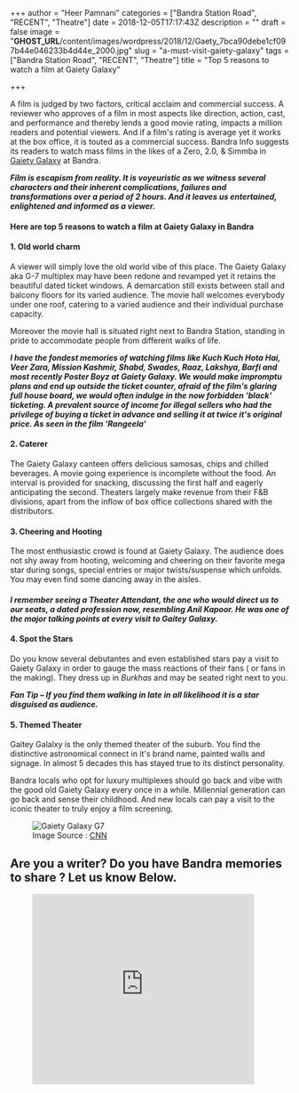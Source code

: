+++
author = "Heer Pamnani"
categories = ["Bandra Station Road", "RECENT", "Theatre"]
date = 2018-12-05T17:17:43Z
description = ""
draft = false
image = "__GHOST_URL__/content/images/wordpress/2018/12/Gaety_7bca90debe1cf097b44e046233b4d44e_2000.jpg"
slug = "a-must-visit-gaiety-galaxy"
tags = ["Bandra Station Road", "RECENT", "Theatre"]
title = "Top 5 reasons to watch a film at Gaiety Galaxy"

+++


<p>A film is judged by two factors, critical acclaim and commercial success.  A reviewer who approves of a film in most aspects like direction, action, cast, and performance and thereby lends a good movie rating, impacts a million readers and potential viewers.  And if a film&#x27;s rating is average yet it works at the box office,  it is touted as a commercial success.  Bandra Info suggests its readers to watch mass films in the likes of a Zero, 2.0, &amp; Simmba in <a   href="https://www.google.co.in/maps?rlz=1C1CHBF_enIN714IN714&#038;q=gaiety+galaxy&#038;um=1&#038;ie=UTF-8&#038;sa=X&#038;ved=0ahUKEwiFzaKN94XfAhUWAXIKHTtvBjMQ_AUIDigB">Gaiety Galaxy</a> at Bandra. </p>
<p><em><strong>Film is escapism from reality. It is voyeuristic as we witness several characters and their inherent complications, failures and transformations over a period of 2 hours. And it leaves us entertained, enlightened and informed as a viewer.  </strong></em></p>
<h4>Here are top 5 reasons to watch a film at Gaiety Galaxy in Bandra </h4>
<h4>1.  Old world charm </h4>
<p>A viewer will simply love the old world vibe of this place.  The Gaiety Galaxy aka G-7 multiplex may have been redone and revamped  yet it retains the beautiful dated ticket windows. A demarcation still exists between stall and balcony floors for its varied audience.  The movie hall welcomes everybody under one roof, catering to a varied audience and their individual purchase capacity. </p>
<p>Moreover the movie hall is situated right next to Bandra Station, standing in pride to accommodate people from different walks of life. </p>
<p><em><strong>I have the fondest memories of watching films like Kuch Kuch Hota Hai,  Veer Zara, Mission Kashmir, Shabd, Swades, Raaz, Lakshya, Barfi and most recently Poster Boyz at Gaiety Galaxy. We would make impromptu plans and end up outside the ticket counter, afraid of the film&#x27;s glaring  full house board, we would often indulge in the now forbidden &#x27;black&#x27; ticketing.  A prevalent source of income for illegal sellers who had the privilege of buying a ticket in advance and selling it at twice it&#x27;s original price.  As seen in the film &#x27;Rangeela&#x27; </strong></em></p>
<h4>2. Caterer </h4>
<p>The Gaiety Galaxy canteen offers delicious samosas, chips and chilled beverages. A movie going experience is incomplete without the food. An interval is provided for snacking, discussing the first half and eagerly anticipating the second. Theaters largely make revenue from their F&amp;B divisions, apart from the inflow of box office collections shared with the distributors. </p>
<h4>3. Cheering and Hooting </h4>
<p>The most enthusiastic crowd is found at Gaiety Galaxy. The audience does not shy away from hooting, welcoming and cheering on their favorite mega star during songs, special entries or major twists/suspense which unfolds. You may even find some dancing away in the aisles. </p>
<h4><strong><em>I remember seeing a Theater Attendant, the one who would direct us to our seats, a dated profession now, resembling Anil Kapoor. He was one of the major talking points at every visit to Gaitey Galaxy.</em></strong></h4>
<h4>4. Spot the Stars </h4>
<p>Do you know several debutantes and even established stars pay a visit to Gaiety Galaxy in order to gauge the mass reactions of their fans ( or fans in the making).  They dress up in <em>Burkhas</em> and may be seated right next to you.  </p>
<p><strong><em>Fan Tip &#8211; If you find them walking in late in all likelihood it is a star disguised as audience. </em></strong></p>
<h4>5. Themed Theater </h4>
<p>Gaitey Galalxy is the only themed theater of the suburb. You find the distinctive astronomical connect in it&#x27;s brand name, painted walls and signage. In almost 5 decades this has stayed true to its distinct personality. </p>
<p>Bandra locals who opt for luxury multiplexes should go back and vibe with the good old Gaiety Galaxy every once in a while. Millennial generation can go back and sense their childhood. And new locals can pay a visit to the  iconic theater to truly enjoy a film screening. </p>
<figure class="image regular"><picture style=""><source srcset="https://d2ijz6o5xay1xq.cloudfront.net/account_4266/Gaety_7bca90debe1cf097b44e046233b4d44e_800.jpg 1x" media="(max-width: 768px)" /><source srcset="https://d2ijz6o5xay1xq.cloudfront.net/account_4266/Gaety_7bca90debe1cf097b44e046233b4d44e_800.jpg 1x" media="(min-width: 769px)" /><img style="" alt="Gaiety Galaxy G7" src="https://i1.wp.com/d2ijz6o5xay1xq.cloudfront.net/account_4266/Gaety_7bca90debe1cf097b44e046233b4d44e_800.jpg?w=850&#038;ssl=1" data-recalc-dims="1" /></picture><figcaption>Image Source : <a   href="http://travel.cnn.com/mumbai/play/city-essentials/5-best-mumbai-cinemas-578607/">CNN</a></figcaption></figure>
<h2>Are you a writer? Do you have Bandra memories to share ? Let us know Below. </h2>
<figure class="capture">
<div class="embed-container"><iframe src="https://app.storychief.io/capture/1459?source=84805" frameborder="0" scrolling="no" sandbox="allow-forms allow-scripts allow-same-origin" width="400" height="343" style="max-width: 100%;"></iframe></div>
</figure>
<p><!-- strchf script --><script>        if(window.strchfSettings === undefined) window.strchfSettings = {};    window.strchfSettings.stats = {url: "https://urban-wiz.storychief.io/a-must-visit-gaiety-galaxy?id=138989271&type=2",title: "Top 5 reasons to watch a film at Gaiety Galaxy",id: "5898643e-cb57-4197-adf1-22d855b8bf1d"};            (function(d, s, id) {      var js, sjs = d.getElementsByTagName(s)[0];      if (d.getElementById(id)) {window.strchf.update(); return;}      js = d.createElement(s); js.id = id;      js.src = "https://d37oebn0w9ir6a.cloudfront.net/scripts/v0/strchf.js";      js.async = true;      sjs.parentNode.insertBefore(js, sjs);    }(document, 'script', 'storychief-jssdk'))    </script><!-- End strchf script --></p>



